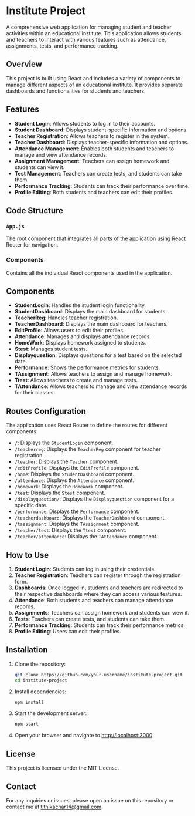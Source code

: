 # Institute Project

A comprehensive web application for managing student and teacher activities within an educational institute. This application allows students and teachers to interact with various features such as attendance, assignments, tests, and performance tracking.

## Overview

This project is built using React and includes a variety of components to manage different aspects of an educational institute. It provides separate dashboards and functionalities for students and teachers.

## Features

- **Student Login**: Allows students to log in to their accounts.
- **Student Dashboard**: Displays student-specific information and options.
- **Teacher Registration**: Allows teachers to register in the system.
- **Teacher Dashboard**: Displays teacher-specific information and options.
- **Attendance Management**: Enables both students and teachers to manage and view attendance records.
- **Assignment Management**: Teachers can assign homework and students can view it.
- **Test Management**: Teachers can create tests, and students can take them.
- **Performance Tracking**: Students can track their performance over time.
- **Profile Editing**: Both students and teachers can edit their profiles.

## Code Structure

### `App.js`
The root component that integrates all parts of the application using React Router for navigation.

### Components
Contains all the individual React components used in the application.

## Components

- **StudentLogin**: Handles the student login functionality.
- **StudentDashboard**: Displays the main dashboard for students.
- **TeacherReg**: Handles teacher registration.
- **TeacherDashboard**: Displays the main dashboard for teachers.
- **EditProfile**: Allows users to edit their profiles.
- **Attendance**: Manages and displays attendance records.
- **HomeWork**: Displays homework assigned to students.
- **Stest**: Manages student tests.
- **Displayquestion**: Displays questions for a test based on the selected date.
- **Performance**: Shows the performance metrics for students.
- **TAssignment**: Allows teachers to assign and manage homework.
- **Ttest**: Allows teachers to create and manage tests.
- **TAttendance**: Allows teachers to manage and view attendance records for their classes.

## Routes Configuration

The application uses React Router to define the routes for different components:

- `/`: Displays the `StudentLogin` component.
- `/teacherreg`: Displays the `TeacherReg` component for teacher registration.
- `/teacher`: Displays the `Teacher` component.
- `/editProfile`: Displays the `EditProfile` component.
- `/home`: Displays the `StudentDashboard` component.
- `/attendance`: Displays the `Attendance` component.
- `/homework`: Displays the `HomeWork` component.
- `/test`: Displays the `Stest` component.
- `/displayquestion/`: Displays the `Displayquestion` component for a specific date.
- `/performance`: Displays the `Performance` component.
- `/teacherdashboard`: Displays the `TeacherDashboard` component.
- `/tassignment`: Displays the `TAssignment` component.
- `/teacher/test`: Displays the `Ttest` component.
- `/teacher/attendance`: Displays the `TAttendance` component.

## How to Use

1. **Student Login**: Students can log in using their credentials.
2. **Teacher Registration**: Teachers can register through the registration form.
3. **Dashboards**: Once logged in, students and teachers are redirected to their respective dashboards where they can access various features.
4. **Attendance**: Both students and teachers can manage attendance records.
5. **Assignments**: Teachers can assign homework and students can view it.
6. **Tests**: Teachers can create tests, and students can take them.
7. **Performance Tracking**: Students can track their performance metrics.
8. **Profile Editing**: Users can edit their profiles.

## Installation

1. Clone the repository:
    ```bash
    git clone https://github.com/your-username/institute-project.git
    cd institute-project
    ```
2. Install dependencies:
    ```bash
    npm install
    ```
3. Start the development server:
    ```bash
    npm start
    ```
4. Open your browser and navigate to [http://localhost:3000](http://localhost:3000).

## License

This project is licensed under the MIT License.

## Contact

For any inquiries or issues, please open an issue on this repository or contact me at [tithikachar14@gmail.com](mailto:tithikachar14@gmail.com).
